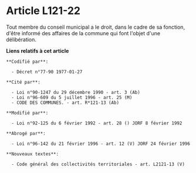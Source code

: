 # Article L121-22

Tout membre du conseil municipal a le droit, dans le cadre de sa fonction, d'être informé des affaires de la commune qui font
l'objet d'une délibération.

**Liens relatifs à cet article**

	**Codifié par**:

	  - Décret n°77-90 1977-01-27

	**Cité par**:

	  - Loi n°90-1247 du 29 décembre 1990 - art. 3 (Ab)
	  - Loi n°96-609 du 5 juillet 1996 - art. 25 (M)
	  - CODE DES COMMUNES. - art. R*121-13 (Ab)

	**Modifié par**:

	  - Loi n°92-125 du 6 février 1992 - art. 28 () JORF 8 février 1992

	**Abrogé par**:

	  - Loi n°96-142 du 21 février 1996 - art. 12 (V) JORF 24 février 1996

	**Nouveaux textes**:

	  - Code général des collectivités territoriales - art. L2121-13 (V)
